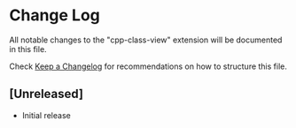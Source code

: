 # Change Log

All notable changes to the "cpp-class-view" extension will be documented in this file.

Check [Keep a Changelog](http://keepachangelog.com/) for recommendations on how to structure this file.

## [Unreleased]

- Initial release